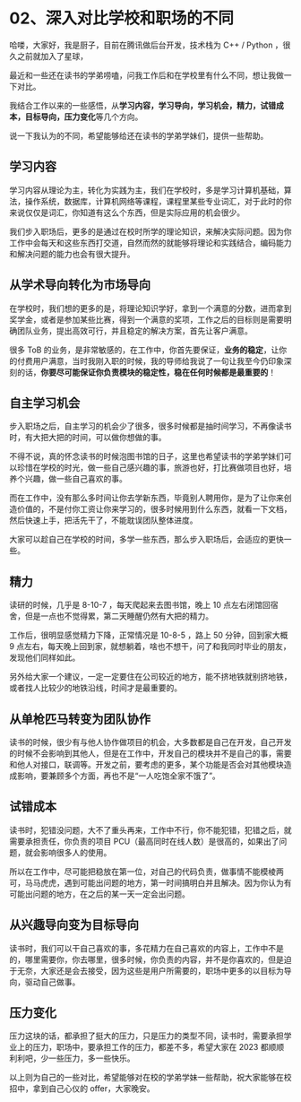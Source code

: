 # 02、深入对比学校和职场的不同


哈喽，大家好，我是厨子，目前在腾讯做后台开发，技术栈为 C++ / Python ，很久之前就加入了星球，

最近和一些还在读书的学弟唠嗑，问我工作后和在学校里有什么不同，想让我做一下对比。

我结合工作以来的一些感悟，从**学习内容，学习导向，学习机会，精力，试错成本，目标导向，压力变化**等几个方向。

说一下我认为的不同，希望能够给还在读书的学弟学妹们，提供一些帮助。

## 学习内容

学习内容从理论为主，转化为实践为主，我们在学校时，多是学习计算机基础，算法，操作系统，数据库，计算机网络等课程，课程里某些专业词汇，对于此时的你来说仅仅是词汇，你知道有这么个东西，但是实际应用的机会很少。

我们步入职场后，更多的是通过在校时所学的理论知识，来解决实际问题。因为你工作中会每天和这些东西打交道，自然而然的就能够将理论和实践结合，编码能力和解决问题的能力也会有很大提升。

## 从学术导向转化为市场导向

在学校时，我们想的更多的是，将理论知识学好，拿到一个满意的分数，进而拿到奖学金，或者是参加某些比赛，得到一个满意的奖项，工作之后的目标则是需要明确团队业务，提出高效可行，并且稳定的解决方案，首先让客户满意。

很多 ToB 的业务，是非常敏感的，在工作中，你首先要保证，**业务的稳定**，让你的付费用户满意，当时我刚入职的时候，我的导师给我说了一句让我至今仍印象深刻的话，**你要尽可能保证你负责模块的稳定性，稳在任何时候都是最重要的**！

## 自主学习机会

步入职场之后，自主学习的机会少了很多，很多时候都是抽时间学习，不再像读书时，有大把大把的时间，可以做你想做的事。

不得不说，真的怀念读书的时候泡图书馆的日子，这里也希望读书的学弟学妹们可以珍惜在学校的时光，做一些自己感兴趣的事，旅游也好，打比赛做项目也好，培养个兴趣，做一些自己喜欢的事。

而在工作中，没有那么多时间让你去学新东西，毕竟别人聘用你，是为了让你来创造价值的，不是付你工资让你来学习的，很多时候用到什么东西，就看一下文档，然后快速上手，把活先干了，不能耽误团队整体进度。

大家可以趁自己在学校的时间，多学一些东西，那么步入职场后，会适应的更快一些。

## 精力

读研的时候，几乎是 8-10-7  ，每天爬起来去图书馆，晚上 10 点左右闭馆回宿舍，但是一点也不觉得累，第二天睡醒仍然有大把的精力。

工作后，很明显感觉精力下降，正常情况是 10-8-5 ，路上 50 分钟，回到家大概 9 点左右，每天晚上回到家，就想躺着，啥也不想干，问了和我同时毕业的朋友，发现他们同样如此。

另外给大家一个建议，一定一定要住在公司较近的地方，能不挤地铁就别挤地铁，或者找人比较少的地铁沿线，时间才是最重要的。

## 从单枪匹马转变为团队协作

读书的时候，很少有与他人协作做项目的机会，大多数都是自己在开发，自己开发的时候不会影响到其他人，但是在工作中，开发自己的模块并不是自己的事，需要和他人对接口，联调等。开发之前，要考虑的更多，某个功能是否会对其他模块造成影响，要兼顾多个方面，再也不是“一人吃饱全家不饿了”。

## 试错成本

读书时，犯错没问题，大不了重头再来，工作中不行，你不能犯错，犯错之后，就需要承担责任，你负责的项目 PCU（最高同时在线人数）是很高的，如果出了问题，就会影响很多人的使用。

所以在工作中，尽可能把稳放在第一位，对自己的代码负责，做事情不能模棱两可，马马虎虎，遇到可能出问题的地方，第一时间搞明白并且解决。因为你认为有可能出问题的地方，在之后的某一天一定会出问题。

## 从兴趣导向变为目标导向

读书时，我们可以干自己喜欢的事，多花精力在自己喜欢的内容上，工作中不是的，哪里需要你，你去哪里，很多时候，你负责的内容，并不是你喜欢的，但是迫于无奈，大家还是会去接受，因为这些是用户所需要的，职场中更多的以目标为导向，驱动自己做事。

## 压力变化

压力这块的话，都承担了挺大的压力，只是压力的类型不同，读书时，需要承担学业上的压力，职场中，要承担工作的压力，都差不多，希望大家在 2023 都顺顺利利吧，少一些压力，多一些快乐。

以上则为自己的一些对比，希望能够对在校的学弟学妹一些帮助，祝大家能够在校招中，拿到自己心仪的 offer，大家晚安。

